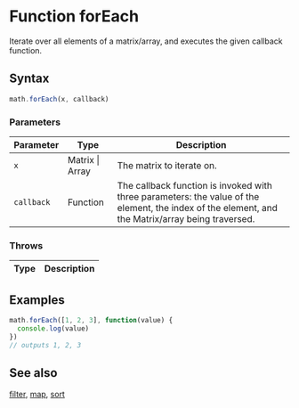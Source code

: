 <!-- Note: This file is automatically generated from source code comments. Changes made in this file will be overridden. -->

# Function forEach

Iterate over all elements of a matrix/array, and executes the given callback function.


## Syntax

```js
math.forEach(x, callback)
```

### Parameters

Parameter | Type | Description
--------- | ---- | -----------
`x` | Matrix &#124; Array | The matrix to iterate on.
`callback` | Function | The callback function is invoked with three parameters: the value of the element, the index of the element, and the Matrix/array being traversed.

### Throws

Type | Description
---- | -----------


## Examples

```js
math.forEach([1, 2, 3], function(value) {
  console.log(value)
})
// outputs 1, 2, 3
```


## See also

[filter](filter.md),
[map](map.md),
[sort](sort.md)
